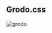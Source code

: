 ## Grodo.css
![grodo](https://github.com/DaanBouma/Grodo.css/assets/130249739/bee3d124-aa7b-4c59-86a2-caac5c600585)
